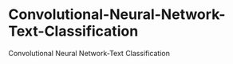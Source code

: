 # Convolutional-Neural-Network-Text-Classification
Convolutional Neural Network-Text Classification 

